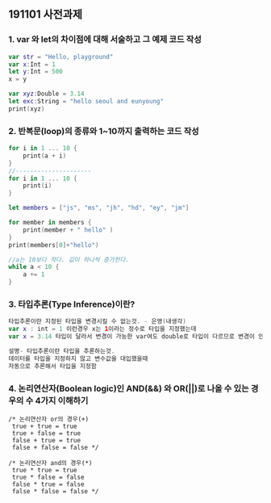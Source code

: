 ## 191101 사전과제

### 1. var 와 let의 차이점에 대해 서술하고 그 예제 코드 작성

```swift
var str = "Hello, playground"
var x:Int = 1
let y:Int = 500
x = y

var xyz:Double = 3.14
let exc:String = "hello seoul and eunyoung"
print(xyz)
```



### 2. 반복문(loop)의 종류와 1~10까지 출력하는 코드 작성

```swift
for i in 1 ... 10 {
    print(a + i)
}
//---------------------
for i in 1 ... 10 {
    print(i)
}

let members = ["js", "ms", "jh", "hd", "ey", "jm"]

for member in members {
    print(member + " hello" )
}
print(members[0]+"hello")

//a는 10보다 작다. 값이 하나씩 증가한다.
while a < 10 {
    a += 1
}
```



### 3. 타입추론(Type Inference)이란?

```swift
타입추론이란 지정된 타입을 변경시킬 수 없는것. - 은영(내생각)
var x : int = 1 이런경우 x는 1이라는 정수로 타입을 지정했는데
var x = 3.14 타입이 달라서 변경이 가능한 var여도 double로 타입이 다르므로 변경이 안됨.

설명- 타입추론이란 타입을 추론하는것.
데이터를 타입을 지정하지 않고 변수값을 대입했을때
자동으로 추론해서 타입을 지정함
```



### 4. 논리연산자(Boolean logic)인 AND(&&) 와 OR(||)로 나올 수 있는 경우의 수 4가지 이해하기

```
/* 논리연산자 or의 경우(+)
 true + true = true
 true + false = true
 false + true = true
 false + false = false */

/* 논리연산자 and의 경우(*)
 true * true = true
 true * false = false
 false * true = false
 false * false = false */
```

